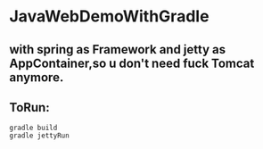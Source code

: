 # JavaWebDemoWithGradle

## with spring as Framework and jetty as AppContainer,so u don't need fuck Tomcat anymore.

## ToRun:

```
gradle build
gradle jettyRun
```